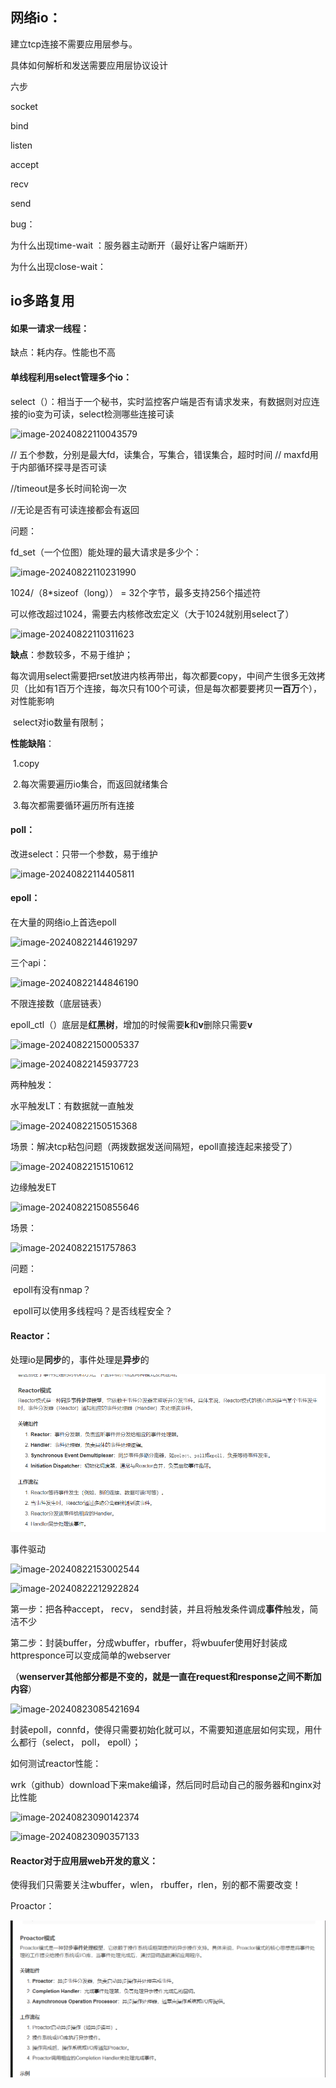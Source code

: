 ## 网络io：



建立tcp连接不需要应用层参与。

具体如何解析和发送需要应用层协议设计



六步

socket

bind

listen

accept

recv

send



bug：

为什么出现time-wait ：服务器主动断开（最好让客户端断开）

为什么出现close-wait：



## io多路复用



#### 如果一请求一线程：

缺点：耗内存。性能也不高



#### 单线程利用**select**管理多个io：

select（）：相当于一个秘书，实时监控客户端是否有请求发来，有数据则对应连接的io变为可读，select检测哪些连接可读

![image-20240822110043579](C:\Users\qhr\AppData\Roaming\Typora\typora-user-images\image-20240822110043579.png)


//	五个参数，分别是最大fd，读集合，写集合，错误集合，超时时间
//	maxfd用于内部循环探寻是否可读

//timeout是多长时间轮询一次

//无论是否有可读连接都会有返回

问题：

fd_set（一个位图）能处理的最大请求是多少个：

![image-20240822110231990](C:\Users\qhr\AppData\Roaming\Typora\typora-user-images\image-20240822110231990.png)

1024/（8*sizeof（long）） = 32个字节，最多支持256个描述符

可以修改超过1024，需要去内核修改宏定义（大于1024就别用select了）

![image-20240822110311623](C:\Users\qhr\AppData\Roaming\Typora\typora-user-images\image-20240822110311623.png)



**缺点**：参数较多，不易于维护；

​			每次调用select需要把rset放进内核再带出，每次都要copy，中间产生很多无效拷贝（比如有1百万个连接，每次只有100个可读，但是每次都要要拷贝**一百万**个），对性能影响

​		select对io数量有限制；

**性能缺陷**：

​	1.copy

​	2.每次需要遍历io集合，而返回就绪集合

​	3.每次都需要循环遍历所有连接



#### poll：

改进select：只带一个参数，易于维护

![image-20240822114405811](C:\Users\qhr\AppData\Roaming\Typora\typora-user-images\image-20240822114405811.png)

#### epoll：

在大量的网络io上首选epoll

![image-20240822144619297](C:\Users\qhr\AppData\Roaming\Typora\typora-user-images\image-20240822144619297.png)

三个api：

![image-20240822144846190](C:\Users\qhr\AppData\Roaming\Typora\typora-user-images\image-20240822144846190.png)

不限连接数（底层链表）

epoll_ctl（）底层是**红黑树**，增加的时候需要**k**和**v**删除只需要**v**

![image-20240822150005337](C:\Users\qhr\AppData\Roaming\Typora\typora-user-images\image-20240822150005337.png)

![image-20240822145937723](C:\Users\qhr\AppData\Roaming\Typora\typora-user-images\image-20240822145937723.png)



两种触发：

水平触发LT：有数据就一直触发





![image-20240822150515368](C:\Users\qhr\AppData\Roaming\Typora\typora-user-images\image-20240822150515368.png)

场景：解决tcp粘包问题（两拨数据发送间隔短，epoll直接连起来接受了）

![image-20240822151510612](C:\Users\qhr\AppData\Roaming\Typora\typora-user-images\image-20240822151510612.png)



边缘触发ET

![image-20240822150855646](C:\Users\qhr\AppData\Roaming\Typora\typora-user-images\image-20240822150855646.png)

场景：

![image-20240822151757863](C:\Users\qhr\AppData\Roaming\Typora\typora-user-images\image-20240822151757863.png)

问题：

​	epoll有没有nmap？



​	epoll可以使用多线程吗？是否线程安全？



#### Reactor：

处理io是**同步**的，事件处理是**异步**的

![image-20241011105301442]($%7Bimages%7D/image-20241011105301442.png)

事件驱动

![image-20240822153002544](C:\Users\qhr\AppData\Roaming\Typora\typora-user-images\image-20240822153002544.png)

![image-20240822212922824](C:\Users\qhr\AppData\Roaming\Typora\typora-user-images\image-20240822212922824.png)

第一步：把各种accept， recv， send封装，并且将触发条件调成**事件**触发，简洁不少

第二步：封装buffer，分成wbuffer，rbuffer，将wbuufer使用好封装成httpresponce可以变成简单的webserver

（**wenserver其他部分都是不变的，就是一直在request和response之间不断加内容**）

![image-20240823085421694](C:\Users\qhr\AppData\Roaming\Typora\typora-user-images\image-20240823085421694.png)



封装epoll，connfd，使得只需要初始化就可以，不需要知道底层如何实现，用什么都行（select， poll， epoll）；



如何测试reactor性能：

wrk（github）download下来make编译，然后同时启动自己的服务器和nginx对比性能

![image-20240823090142374](C:\Users\qhr\AppData\Roaming\Typora\typora-user-images\image-20240823090142374.png)

![image-20240823090357133](C:\Users\qhr\AppData\Roaming\Typora\typora-user-images\image-20240823090357133.png)







#### Reactor对于应用层web开发的意义：

使得我们只需要关注wbuffer，wlen， rbuffer，rlen，别的都不需要改变！





Proactor：

![image-20241011105414009]($%7Bimages%7D/image-20241011105414009.png)